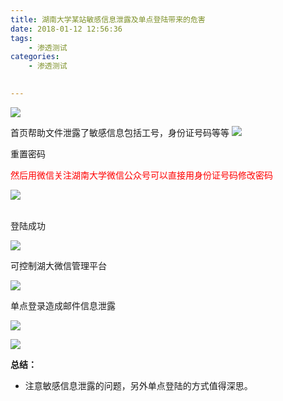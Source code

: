 ```yaml
---
title: 湖南大学某站敏感信息泄露及单点登陆带来的危害
date: 2018-01-12 12:56:36
tags:
	- 渗透测试
categories:
	- 渗透测试
	

---
```




![](https://i.imgur.com/SkijaYS.png)

<!--more-->

首页帮助文件泄露了敏感信息包括工号，身份证号码等等
![](https://i.imgur.com/SkijaYS.png)


重置密码


<font color=red>然后用微信关注湖南大学微信公众号可以直接用身份证号码修改密码</font>

![](https://i.imgur.com/Y4EUtT4.png)


</br>
登陆成功

![](https://i.imgur.com/QkXxo1U.png)


可控制湖大微信管理平台

![](https://i.imgur.com/YNS74wF.png)

单点登录造成邮件信息泄露

![](https://i.imgur.com/nu66TpS.png)

![](https://i.imgur.com/vZirkdb.png)


**总结：**

- 注意敏感信息泄露的问题，另外单点登陆的方式值得深思。